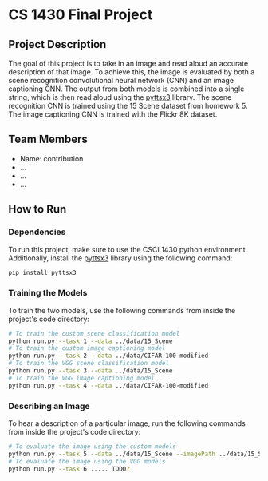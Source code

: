 # CS 1430 Final Project
## Project Description
The goal of this project is to take in an image and read aloud an accurate description of that image. To achieve this, the image is evaluated by both a scene recognition convolutional neural network (CNN) and an image captioning CNN. The output from both models is combined into a single string, which is then read aloud using the [pyttsx3](https://pypi.org/project/pyttsx3/) library. The scene recognition CNN is trained using the 15 Scene dataset from homework 5. The image captioning CNN is trained with the Flickr 8K dataset. 
## Team Members
- Name: contribution
- ...
- ...
- ...
## How to Run
### Dependencies
To run this project, make sure to use the CSCI 1430 python environment. Additionally, install the [pyttsx3](https://pypi.org/project/pyttsx3/) library using the following command:

```bash
pip install pyttsx3
```
### Training the Models
To train the two models, use the following commands from inside the project's code directory:
```bash
# To train the custom scene classification model
python run.py --task 1 --data ../data/15_Scene
# To train the custom image captioning model
python run.py --task 2 --data ../data/CIFAR-100-modified
# To train the VGG scene classification model
python run.py --task 3 --data ../data/15_Scene
# To train the VGG image captioning model
python run.py --task 4 --data ../data/CIFAR-100-modified
```
### Describing an Image
To hear a description of a particular image, run the following commands from inside the project's code directory:
```bash
# To evaluate the image using the custom models
python run.py --task 5 --data ../data/15_Scene --imagePath ../data/15_Scene/test/Office/image_0001.jpg
# To evaluate the image using the VGG models
python run.py --task 6 ..... TODO?
```
